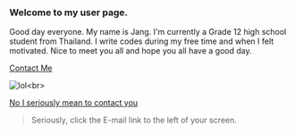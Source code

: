 ### Welcome to my user page.

Good day everyone. My name is Jang. I'm currently a Grade 12 high school student from Thailand. I write codes during my free time and when I felt motivated. Nice to meet you all and hope you all have a good day.


[Contact Me](https://youtu.be/oavMtUWDBTM)


![lol]([https://i.ppy.sh/8b15a74909930c0a4da9682f1452356c1ffd8f13/68747470733a2f2f692e696d6775722e636f6d2f657a4862464b632e676966](https://i.imgur.com/G1hhSDW.png))<br>

[No I seriously mean to contact you](https://youtu.be/dQw4w9WgXcQ)
>Seriously, click the E-mail link to the left of your screen.
